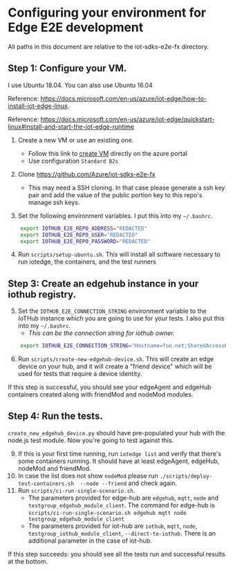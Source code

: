 # Configuring your environment for Edge E2E development

All paths in this document are relative to the iot-sdks-e2e-fx directory.

## Step 1: Configure your VM.
I use Ubuntu 18.04.  You can also use Ubuntu 16.04

Reference: https://docs.microsoft.com/en-us/azure/iot-edge/how-to-install-iot-edge-linux.

Reference: https://docs.microsoft.com/en-us/azure/iot-edge/quickstart-linux#install-and-start-the-iot-edge-runtime

1. Create a new VM or use an existing one.
   * Follow this link to [create VM](https://docs.microsoft.com/en-us/azure/virtual-machines/linux/quick-create-portal) directly on the azure portal
   * Use configuration `Standard B2s`

2. Clone https://github.com/Azure/iot-sdks-e2e-fx
   * This may need a SSH cloning. In that case please generate a ssh key pair and add the value of the public portion key to this repo's manage ssh keys.
3. Set the following environment variables.  I put this into my `~/.bashrc`.

```bash
    export IOTHUB_E2E_REPO_ADDRESS="REDACTED"
    export IOTHUB_E2E_REPO_USER="REDACTED"
    export IOTHUB_E2E_REPO_PASSWORD="REDACTED"

```

4. Run `scripts/setup-ubuntu.sh`.  This will install all software necessary to run iotedge, the containers, and the test runners

## Step 3: Create an edgehub instance in your iothub registry.
5. Set the `IOTHUB_E2E_CONNECTION_STRING` environment variable to the IoTHub instance which you are going to use for your tests. I also put this into my `~/.bashrc`.
   * _This can be the connection string for iothub owner._


```bash
    export IOTHUB_E2E_CONNECTION_STRING="Hostname=foo.net;SharedAccessKeyName=fooowner;SharedAccessKey=a19JMdfy3yCrBiYE/gSSk3sUtHLKgoo000vTt3LUFJs="
```


6. Run `scripts/create-new-edgehub-device.sh`.  This will create an edge device on your hub, and it will create a "friend device" which will be used for tests that require a device identity.

If this step is successful, you should see your edgeAgent and edgeHub containers created along with friendMod and nodeMod modules.

## Step 4: Run the tests.
`create_new_edgehub_device.py` should have pre-populated your hub with the node.js test module. Now you're going to test against this.

9. If this is your first time running, run `iotedge list` and verify that there's some containers running.  It should have at least edgeAgent, edgeHub, nodeMod and friendMod.
10. In case the list does not show `nodeMod` please run `./scripts/deploy-test-containers.sh  --node --friend` and check again.
11. Run `scripts/ci-run-single-scenario.sh`.
    * The parameters provided for edge-hub are `edgehub`, `mqtt`, `node` and `testgroup_edgehub_module_client`. The command for edge-hub is `scripts/ci-run-single-scenario.sh edgehub mqtt node testgroup_edgehub_module_client`
    * The parameters provided for iot-hub are `iothub`, `mqtt`, `node`, `testgroup_iothub_module_client`, `--direct-to-iothub`. There is an additional parameter in the case of iot-hub.


If this step succeeds: you should see all the tests run and successful results at the bottom.

